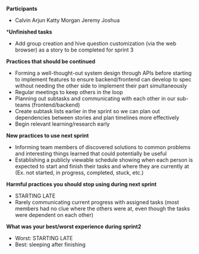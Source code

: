 **Participants**

- Calvin Arjun Katty Morgan Jeremy Joshua

***Unfinished tasks**

- Add group creation and hive question customization (via the web browser) as a story to be completed for sprint 3

**Practices that should be continued**

- Forming a well-thought-out system design through APIs before starting to implement features to ensure backend/frontend can develop to spec without needing the other side to implement their part simultaneously
- Regular meetings to keep others in the loop
- Planning out subtasks and communicating with each other in our sub-teams (frontend/backend)
- Create subtask lists earlier in the sprint so we can plan out dependencies between stories and plan timelines more effectively
- Begin relevant learning/research early

**New practices to use next sprint**

- Informing team members of discovered solutions to common problems and interesting things learned that could potentially be useful
- Establishing a publicly viewable schedule showing when each person is expected to start and finish their tasks and where they are currently at (Ex. not started, in progress, completed, stuck, etc.)

**Harmful practices you should stop using during next sprint**

- STARTING LATE
- Rarely communicating current progress with assigned tasks (most members had no clue where the others were at, even though the tasks were dependent on each other)

**What was your best/worst experience during sprint2**

- Worst: STARTING LATE
- Best: sleeping after finishing